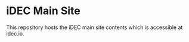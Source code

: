 # iDEC Main Site

This repository hosts the iDEC main site contents which is accessible at idec.io.
